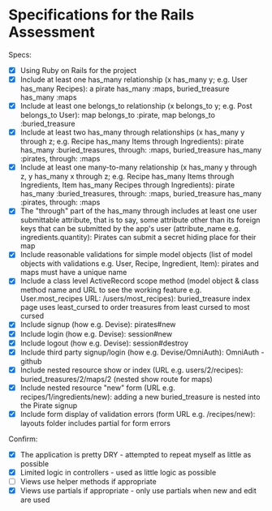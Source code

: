 # Specifications for the Rails Assessment

Specs:
- [x] Using Ruby on Rails for the project
- [x] Include at least one has_many relationship (x has_many y; e.g. User has_many Recipes): a pirate has_many :maps, buried_treasure has_many :maps
- [x] Include at least one belongs_to relationship (x belongs_to y; e.g. Post belongs_to User): map belongs_to :pirate, map belongs_to :buried_treasure
- [x] Include at least two has_many through relationships (x has_many y through z; e.g. Recipe has_many Items through Ingredients): pirate has_many :buried_treasures, through: :maps, buried_treasure has_many :pirates, through: :maps
- [X] Include at least one many-to-many relationship (x has_many y through z, y has_many x through z; e.g. Recipe has_many Items through Ingredients, Item has_many Recipes through Ingredients): pirate has_many :buried_treasures, through: :maps, buried_treasure has_many :pirates, through: :maps
- [x] The "through" part of the has_many through includes at least one user submittable attribute, that is to say, some attribute other than its foreign keys that can be submitted by the app's user (attribute_name e.g. ingredients.quantity): Pirates can submit a secret hiding place for their map
- [x] Include reasonable validations for simple model objects (list of model objects with validations e.g. User, Recipe, Ingredient, Item): pirates and maps must have a unique name
- [x] Include a class level ActiveRecord scope method (model object & class method name and URL to see the working feature e.g. User.most_recipes URL: /users/most_recipes): buried_treasure index page uses least_cursed to order treasures from least cursed to most cursed
- [x] Include signup (how e.g. Devise): pirates#new
- [x] Include login (how e.g. Devise): session#new
- [x] Include logout (how e.g. Devise): session#destroy
- [x] Include third party signup/login (how e.g. Devise/OmniAuth): OmniAuth - github
- [x] Include nested resource show or index (URL e.g. users/2/recipes): buried_treasures/2/maps/2 (nested show route for maps)
- [x] Include nested resource "new" form (URL e.g. recipes/1/ingredients/new): adding a new buried_treasure is nested into the Pirate signup 
- [x] Include form display of validation errors (form URL e.g. /recipes/new): layouts folder includes partial for form errors

Confirm:
- [x] The application is pretty DRY - attempted to repeat myself as little as possible
- [x] Limited logic in controllers - used as little logic as possible
- [ ] Views use helper methods if appropriate
- [x] Views use partials if appropriate - only use partials when new and edit are used
